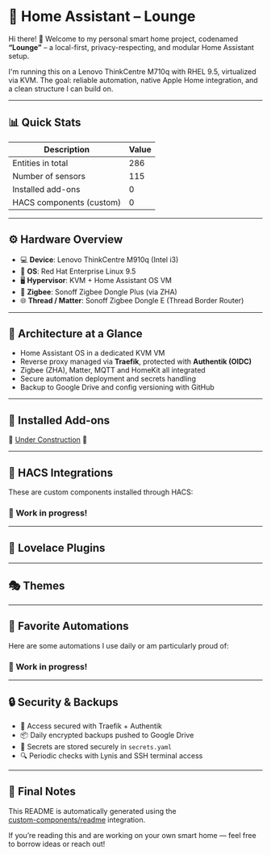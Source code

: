 # 🏡 Home Assistant – Lounge

Hi there! 👋
Welcome to my personal smart home project, codenamed **“Lounge”** – a local-first, privacy-respecting, and modular Home Assistant setup.

I'm running this on a Lenovo ThinkCentre M710q with RHEL 9.5, virtualized via KVM. The goal: reliable automation, native Apple Home integration, and a clean structure I can build on.

---

## 📊 Quick Stats

| Description               | Value                          |
|---------------------------|--------------------------------|
| Entities in total         | 286           |
| Number of sensors         | 115    |
| Installed add-ons         | 0           |
| HACS components (custom)  | 0  |}

---

## ⚙️ Hardware Overview

- 💻 **Device**: Lenovo ThinkCentre M910q (Intel i3)
- 🧠 **OS**: Red Hat Enterprise Linux 9.5
- 🖥️ **Hypervisor**: KVM + Home Assistant OS VM
- 📡 **Zigbee**: Sonoff Zigbee Dongle Plus (via ZHA)
- 🌐 **Thread / Matter**: Sonoff Zigbee Dongle E (Thread Border Router)

---

## 🧠 Architecture at a Glance

- Home Assistant OS in a dedicated KVM VM
- Reverse proxy managed via **Traefik**, protected with **Authentik (OIDC)**
- Zigbee (ZHA), Matter, MQTT and HomeKit all integrated
- Secure automation deployment and secrets handling
- Backup to Google Drive and config versioning with GitHub

---

## 🧩 Installed Add-ons

🚧 [Under Construction](https://github.com/custom-components/readme/issues/22) 🚧

---

## 🧬 HACS Integrations

These are custom components installed through HACS:

### 🔨 Work in progress!

---

## 🎨 Lovelace Plugins

---

## 🎭 Themes

---

## 🤖 Favorite Automations

Here are some automations I use daily or am particularly proud of:

### 🔨 Work in progress!

---

## 🔒 Security & Backups

- 🔐 Access secured with Traefik + Authentik
- 📦 Daily encrypted backups pushed to Google Drive
- 🧾 Secrets are stored securely in `secrets.yaml`
- 🔍 Periodic checks with Lynis and SSH terminal access

---

## 📝 Final Notes

This README is automatically generated using the  
[custom-components/readme](https://github.com/custom-components/readme) integration.

If you’re reading this and are working on your own smart home — feel free to borrow ideas or reach out!
